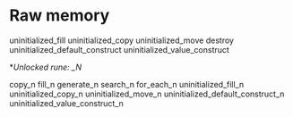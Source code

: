 # Raw memory
uninitialized_fill
uninitialized_copy
uninitialized_move
destroy
uninitialized_default_construct
uninitialized_value_construct

**Unlocked rune: *_N**

copy_n
fill_n
generate_n
search_n
for_each_n
uninitialized_fill_n
uninitialized_copy_n
uninitialized_move_n
uninitialized_default_construct_n
uninitialized_value_construct_n
